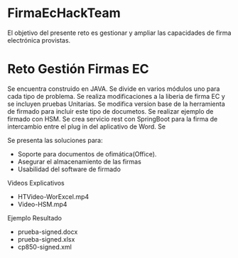 # FirmaEcHackTeam
El objetivo del presente reto es gestionar y ampliar las capacidades de firma electrónica provistas.

# Reto Gestión Firmas EC
Se encuentra construido en JAVA. Se divide en varios módulos uno para cada tipo de problema. Se realiza modificaciones a la liberia de firma EC y se incluyen pruebas Unitarias. Se modifica version base de la herramienta de firmado para incluir este tipo de documetos. Se realizar ejemplo de firmado con HSM. Se crea servicio rest con SpringBoot para la firma de intercambio entre el plug in del aplicativo de Word. Se 

Se presenta las soluciones para:

  - Soporte para documentos de ofimática(Office).
  - Asegurar el almacenamiento de las firmas
  - Usabilidad del software de firmado

Videos Explicativos

  - HTVideo-WorExcel.mp4
  - Video-HSM.mp4
  

Ejemplo Resultado

  - prueba-signed.docx
  - prueba-signed.xlsx
  - cp850-signed.xml
  


